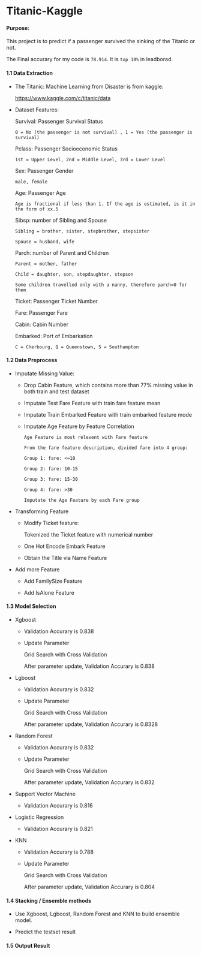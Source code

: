 # Titanic-Kaggle

#### Purpose:

This project is to predict if a passenger survived the sinking of the Titanic or not. 

The Final accurary for my code is `78.914`. It is `top 10%` in leadborad.

#### 1.1 Data Extraction
    
   * The Titanic: Machine Learning from Disaster is from kaggle:
   
        https://www.kaggle.com/c/titanic/data
        
   * Dataset Features:
   
        Survival: Passenger Survival Status
        
         0 = No (the passenger is not survival) , 1 = Yes (the passenger is survival)
        
        Pclass: Passenger Socioeconomic Status
        
         1st = Upper Level, 2nd = Middle Level, 3rd = Lower Level
        
        Sex: Passenger Gender
        
         male, female
        
        Age: Passenger Age
        
         Age is fractional if less than 1. If the age is estimated, is it in the form of xx.5
         
        Sibsp: number of Sibling and Spouse
        
         Sibling = brother, sister, stepbrother, stepsister
        
         Spouse = husband, wife

        Parch: number of Parent and Children
        
         Parent = mother, father
        
         Child = daughter, son, stepdaughter, stepson
         
         Some children travelled only with a nanny, therefore parch=0 for them
        
        Ticket: Passenger Ticket Number
        
        Fare: Passenger Fare
        
        Cabin: Cabin Number
        
        Embarked: Port of Embarkation
        
         C = Cherbourg, Q = Queenstown, S = Southampton
        
        
#### 1.2 Data Preprocess

   * Imputate Missing Value:
        
        * Drop Cabin Feature, which contains more than 77% missing value in both train and test dataset
        
        * Imputate Test Fare Feature with train fare feature mean
        
        * Imputate Train Embarked Feature with train embarked feature mode
        
        * Imputate Age Feature by Feature Correlation
        
              Age Feature is most relevent with Fare feature 
            
              From the fare feature description, divided fare into 4 group:

              Group 1: fare: <=10
            
              Group 2: fare: 10-15
            
              Group 3: fare: 15-30
            
              Group 4: fare: >30
              
              Imputate the Age Feature by each Fare group
   
   * Transforming Feature
   
        * Modify Ticket feature:
   
            Tokenized the Ticket feature with numerical number
    
        * One Hot Encode Embark Feature
        
        * Obtain the Title via Name Feature
        
   * Add more Feature
        
        * Add FamilySize Feature
        
        * Add IsAlone Feature
  
#### 1.3 Model Selection

   * Xgboost
   
        * Validation Accurary is 0.838
        
        * Update Parameter
        
            Grid Search with Cross Validation
            
            After parameter update, Validation Accurary is 0.838 
    
   * Lgboost
   
        * Validation Accurary is 0.832
        
        * Update Parameter
        
            Grid Search with Cross Validation
            
            After parameter update, Validation Accurary is 0.8328
   
   * Random Forest
   
        * Validation Accurary is 0.832
        
        * Update Parameter
        
            Grid Search with Cross Validation
            
            After parameter update, Validation Accurary is 0.832
   
   * Support Vector Machine
        
        * Validation Accurary is 0.816
        
   * Logistic Regression
   
        * Validation Accurary is 0.821
   
   * KNN
        
        * Validation Accurary is 0.788
        
        * Update Parameter
        
            Grid Search with Cross Validation
            
            After parameter update, Validation Accurary is 0.804
   
   
#### 1.4 Stacking / Ensemble methods
   
   * Use Xgboost, Lgboost, Random Forest and KNN to build ensemble model.
   
   * Predict the testset result
   
#### 1.5 Output Result
